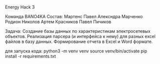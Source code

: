 Energy Hack 3

Команда BANO4KA
Состав:
Мартенс Павел
Алексндра Марченко
Родион Николов
Артем Красников
Павел Пичиков

Задача: 
Создание базы данных по характеристикам электросетевых объектов.
Реализация парсера (и интерфейса к нему) для разных excel файлов в базу данных. 
Формирование отчета в Excel и Word формате.


для запуска кода:
python3 -m venv venv
source venv/bin/activate
pip install -r requirements.txt
